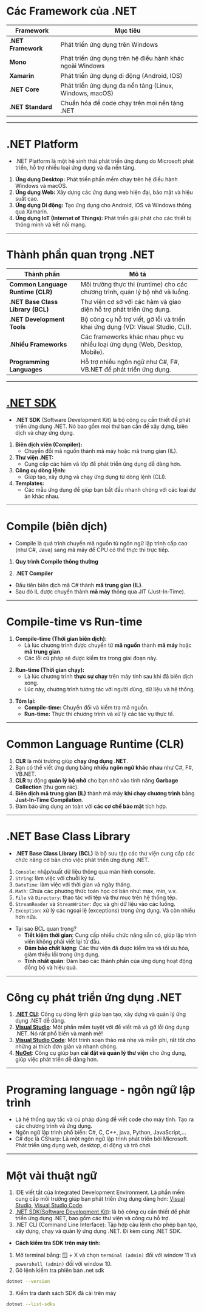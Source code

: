 # Các Framework của .NET

| Framework          | Mục tiêu                                                 |
| ------------------ | -------------------------------------------------------- |
| **.NET Framework** | Phát triển ứng dụng trên Windows                         |
| **Mono**           | Phát triển ứng dụng trên hệ điều hành khác ngoài Windows |
| **Xamarin**        | Phát triển ứng dụng di động (Android, IOS)               |
| **.NET Core**      | Phát triển ứng dụng đa nền tảng (Linux, Windows, macOS)  |
| **.NET Standard**  | Chuẩn hóa để code chạy trên mọi nền tảng .NET            |

---

# .NET Platform

<v-click>

- .NET Platform là một hệ sinh thái phát triển ứng dụng do Microsoft phát triển, hỗ trợ nhiều loại ứng dụng và đa nền tảng.

</v-click>

<v-click>

1. **Ứng dụng Desktop:** Phát triển phần mềm chạy trên hệ điều hành Windows và macOS.
2. **Ứng dụng Web:** Xây dựng các ứng dụng web hiện đại, bảo mật và hiệu suất cao.
3. **Ứng dụng Di động:** Tạo ứng dụng cho Android, iOS và Windows thông qua Xamarin.
4. **Ứng dụng IoT (Internet of Things):** Phát triển giải phát cho các thiết bị thông minh và kết nối mạng.

</v-click>

---

# Thành phần quan trọng .NET

| Thành phần                        | Mô tả                                                                           |
| --------------------------------- | ------------------------------------------------------------------------------- |
| **Common Language Runtime (CLR)** | Môi trường thực thi (runtime) cho các chương trình, quản lý bộ nhớ và luồng.    |
| **.NET Base Class Library (BCL)** | Thư viện cơ sở với các hàm và giao diện hỗ trợ phát triển ứng dụng.             |
| **.NET Development Tools**        | Bộ công cụ hỗ trợ viết, gỡ lỗi và triển khai ứng dụng (VD: Visual Studio, CLI). |
| **.Nhiều Frameworks**             | Các frameworks khác nhau phục vụ nhiều loại ứng dụng (Web, Desktop, Mobile).    |
| **Programming Languages**         | Hỗ trợ nhiều ngôn ngữ như C#, F#, VB.NET để phát triển ứng dụng.                |

---

# [.NET SDK](https://dotnet.microsoft.com/en-us/download/visual-studio-sdks)

- **.NET SDK** (Software Development Kit) là bộ công cụ cần thiết để phát triển ứng dụng .NET. Nó bao gồm mọi thứ bạn cần để xây dựng, biên dịch và chạy ứng dụng.

<v-clicks>

1. **Biên dịch viên (Compiler):**
   - Chuyển đổi mã nguồn thành mã máy hoặc mã trung gian (IL).
2. **Thư viện .NET:**
   - Cung cấp các hàm và lớp để phát triển ứng dụng dễ dàng hơn.
3. **Công cụ dòng lệnh:**
   - Giúp tạo, xây dựng và chạy ứng dụng từ dòng lệnh (CLI).
4. **Templates:**
   - Các mẫu ứng dụng để giúp bạn bắt đầu nhanh chóng với các loại dự án khác nhau.

</v-clicks>

---

# Compile (biên dịch)

- Compile là quá trình chuyển mã nguồn từ ngôn ngữ lập trình cấp cao (như C#, Java) sang mã máy để CPU có thể thực thi trực tiếp.

<v-clicks>

1. **Quy trình Compile thông thường**

2. **.NET Compiler**

- Đầu tiên biên dịch mã C# thành **mã trung gian (IL)**.
- Sau đó IL được chuyển thành **mã máy** thông qua JIT (Just-In-Time).

</v-clicks>

---

# Compile-time vs Run-time

<v-click>

1. **Compile-time (Thời gian biên dịch):**
   - Là lúc chương trình được chuyển từ **mã nguồn** thành **mã máy** hoặc **mã trung gian**.
   - Các lỗi cú pháp sẽ được kiểm tra trong giai đoạn này.

</v-click>

<v-click>

2. **Run-time (Thời gian chạy):**
   - Là lúc chương trình **thực sự chạy** trên máy tính sau khi đã biên dịch xong.
   - Lúc này, chương trình tương tác với người dùng, dữ liệu và hệ thống.

</v-click>

<v-click>

3. **Tóm lại:**
   - **Compile-time:** Chuyển đổi và kiểm tra mã nguồn.
   - **Run-time:** Thực thi chương trình và xử lý các tác vụ thực tế.

</v-click>

---

# Common Language Runtime (CLR)

<v-clicks>

1. **CLR** là môi trường giúp **chạy ứng dụng .NET**.
2. Bạn có thể viết ứng dụng bằng **nhiều ngôn ngữ khác nhau** như C#, F#, VB.NET.
3. **CLR** tự động **quản lý bộ nhớ** cho bạn nhờ vào tính năng **Garbage Collection** (thu gom rác).
4. **Biên dịch mã trung gian (IL)** thành mã máy **khi chạy chương trình** bằng **Just-In-Time Compilation**.
5. Đảm bảo ứng dụng an toàn với **các cơ chế bảo mật** tích hợp.

</v-clicks>

---

# .NET Base Class Library

- **.NET Base Class Library (BCL)** là bộ sưu tập các thư viện cung cấp các chức năng cơ bản cho việc phát triển ứng dụng .NET.

<v-click>

1. `Console`: nhập/xuất dữ liệu thông qua màn hình console.
2. `String`: làm việc với chuỗi ký tự.
3. `DateTime`: làm việc với thời gian và ngày tháng.
4. `Math`: Chứa các phương thức toán học cơ bản như: max, min, v.v.
5. `File` và `Directory`: thao tác với tệp và thư mục trên hệ thống tệp.
6. `StreamReader` và `StreamWriter`: đọc và ghi dữ liệu vào các luồng.
7. `Exception`: xử lý các ngoại lệ (exceptions) trong ứng dụng. Và còn nhiều hơn nữa.

</v-click>

<v-click>

- Tại sao BCL quan trọng?
  - **Tiết kiệm thời gian**: Cung cấp nhiều chức năng sẵn có, giúp lập trình viên không phải viết lại từ đầu.
  - **Đảm bảo chất lượng**: Các thư viện đã được kiểm tra và tối ưu hóa, giảm thiểu lỗi trong ứng dụng.
  - **Tính nhất quán**: Đảm bảo các thành phần của ứng dụng hoạt động đồng bộ và hiệu quả.

</v-click>

---

# Công cụ phát triển ứng dụng .NET

<v-click>

1. **[.NET CLI](https://learn.microsoft.com/en-us/dotnet/core/tools/)**: Công cụ dòng lệnh giúp bạn tạo, xây dựng và quản lý ứng dụng .NET dễ dàng.
2. **[Visual Studio](https://visualstudio.microsoft.com/)**: Một phần mềm tuyệt vời để viết mã và gỡ lỗi ứng dụng .NET. Nó rất phổ biến và mạnh mẽ!
3. **[Visual Studio Code](https://code.visualstudio.com/)**: Một trình soạn thảo mã nhẹ và miễn phí, rất tốt cho những ai thích đơn giản và nhanh chóng.
4. **[NuGet](https://www.nuget.org/)**: Công cụ giúp bạn **cài đặt và quản lý thư viện** cho ứng dụng, giúp việc phát triển dễ dàng hơn.

</v-click>

---

# Programing language - ngôn ngữ lập trình

<v-clicks>

- Là hệ thống quy tắc và cú pháp dùng để viết code cho máy tính. Tạo ra các chương trình và ứng dụng.
- Ngôn ngữ lập trình phổ biến: C#, C, C++, java, Python, JavaScript,...
- C# đọc là CSharp: Là một ngôn ngữ lập trình phát triển bởi Microsoft. Phát triển ứng dụng web, desktop, di động và trò chơi.

</v-clicks>

---

# Một vài thuật ngữ

<v-clicks>

1. IDE viết tắt của Integrated Development Environment. Là phần mềm cung cấp môi trường giúp bạn phát triển ứng dụng dàng hơn: [Visual Studio](https://visualstudio.microsoft.com/), [Visual Studio Code](https://code.visualstudio.com/).
2. [.NET SDK(Software Development Kit)](https://dotnet.microsoft.com/en-us/download/visual-studio-sdks): là bộ công cụ cần thiết để phát triển ứng dụng .NET, bao gồm các thư viện và công cụ hỗ trợ.
3. .NET CLI (Command Line Interface): Tập hợp câu lệnh cho phép bạn tạo, xây dựng, chạy và quản lý ứng dụng .NET. Đi kèm cùng .NET SDK.

- **Cách kiểm tra SDK trên máy tính:**

1. Mở terminal bằng: 🪟 + X và chọn `terminal (admin)` đối với window 11 và `powershell (admin)` đối với window 10.
2. Gõ lệnh kiểm tra phiên bản .net sdk

```sh
dotnet --version
```

3. Kiểm tra danh sách SDK đã cài trên máy

```sh
dotnet --list-sdks
```

</v-clicks>
